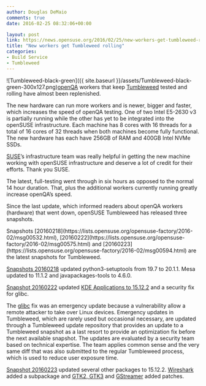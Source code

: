 ```yaml
---
author: Douglas DeMaio
comments: true
date: 2016-02-25 08:32:06+00:00

layout: post
link: https://news.opensuse.org/2016/02/25/new-workers-get-tumbleweed-rolling/
title: "New workers get Tumbleweed rolling"
categories:
- Build Service
- Tumbleweed
---
```

![Tumbleweed-black-green]({{ site.baseurl }}/assets/Tumbleweed-black-green-300x127.png)[openQA](https://openqa.opensuse.org/) workers that keep [Tumbleweed](https://en.opensuse.org/Portal:Tumbleweed) tested and rolling have almost been replenished.

The new hardware can run more workers and is newer, bigger and faster, which increases the speed of openQA testing. One of two Intel E5-2630 v3 is partially running while the other has yet to be integrated into the openSUSE infrastructure. Each machine has 8 cores with 16 threads for a total of 16 cores of 32 threads when both machines become fully functional. The new hardware has each have 256GB of RAM and 400GB Intel NVMe SSDs.

[SUSE](https://www.suse.com/)’s infrastructure team was really helpful in getting the new machine working with openSUSE infrastructure and deserve a lot of credit for their efforts. Thank you SUSE.

The latest, full-testing went through in six hours as opposed to the normal 14 hour duration. That, plus the additional workers currently running greatly increase openQA’s speed.

Since the last update, which informed readers about openQA workers (hardware) that went down, openSUSE Tumbleweed has released three snapshots.

<!-- more -->Snapshots [20160218](https://lists.opensuse.org/opensuse-factory/2016-02/msg00532.html), [20160222](https://lists.opensuse.org/opensuse-factory/2016-02/msg00575.html) and [20160223](https://lists.opensuse.org/opensuse-factory/2016-02/msg00594.html) are the latest snapshots for Tumbleweed.

[Snapshots 20160218](https://lists.opensuse.org/opensuse-factory/2016-02/msg00532.html) updated python3-setuptools from 19.7 to 20.1.1. Mesa updated to 11.1.2 and javapackages-tools to 4.6.0.

[Snapshot 20160222](https://lists.opensuse.org/opensuse-factory/2016-02/msg00575.html) updated [KDE Applications to 15.12.2](https://www.kde.org/announcements/announce-applications-15.12.2.php) and a security fix for glibc.

The [glibc](http://www.eweek.com/security/linux-systems-patched-for-critical-glibc-flaw.html) fix was an emergency update because a vulnerability allow a remote attacker to take over Linux devices. Emergency updates in Tumbleweed, which are rarely used but occasional necessary, are updated through a Tumbleweed update repository that provides an update to a Tumbleweed snapshot as a last resort to provide an optimization fix before the next available snapshot. The updates are evaluated by a security team based on technical expertise. The team applies common sense and the very same diff that was also submitted to the regular Tumbleweed process, which is used to reduce user exposure time.

[Snapshot 20160223](https://lists.opensuse.org/opensuse-factory/2016-02/msg00594.html) updated several other packages to 15.12.2. [Wireshark](https://www.wireshark.org/) added a subpackage and [GTK2, GTK3](http://www.gtk.org/) and [GStreamer](https://gstreamer.freedesktop.org/) added patches.		
